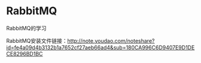 # RabbitMQ
RabbitMQ的学习


RabbitMQ安装文件链接：http://note.youdao.com/noteshare?id=fe4a09d4b3132b1a7652cf27aeb66ad4&sub=180CA996C6D9407E9D1DECE8296BD1BC
